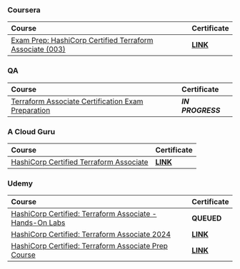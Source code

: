 ### Coursera

| Course | Certificate |
| :----- | :----- |
| [Exam Prep: HashiCorp Certified Terraform Associate (003)](https://www.coursera.org/learn/exam-prep-hashicorp-certified-terraform-associate-003) | [**LINK**](https://storage.googleapis.com/course-certificates/01-01-coursera/exam-prep-hashicorp-certified-terraform-associate-003.pdf) |

### QA

| Course | Certificate |
| :----- | :----- |
| [Terraform Associate Certification Exam Preparation](https://platform.qa.com/learning-paths/terraform-associate-certification-exam-preparation-1-2814/) | **_IN PROGRESS_** |

### A Cloud Guru

| Course | Certificate |
| :----- | :----- |
| [HashiCorp Certified Terraform Associate](https://www.pluralsight.com/cloud-guru/courses/hashicorp-certified-terraform-associate) | [**LINK**](https://storage.googleapis.com/course-certificates/03-01-acloudguru/hashicorp-certified-terraform-associate.pdf) |

### Udemy

| Course | Certificate |
| :----- | :----- |
| [HashiCorp Certified: Terraform Associate - Hands-On Labs](https://www.udemy.com/course/terraform-hands-on-labs/) | **QUEUED** |
| [HashiCorp Certified: Terraform Associate 2024](https://www.udemy.com/course/terraform-beginner-to-advanced/) | [**LINK**](https://storage.googleapis.com/course-certificates/04-01-udemy/hashi-corp-certified-terraform-associate-2021.pdf) |
| [HashiCorp Certified: Terraform Associate Prep Course](https://www.udemy.com/course/terraform-associate-prep-course/) | [**LINK**](https://storage.googleapis.com/course-certificates/04-01-udemy/terraform-associate-prep-course-2020.pdf) |
